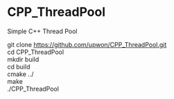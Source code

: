 # CPP_ThreadPool
 Simple C++ Thread Pool



git clone https://github.com/upwon/CPP_ThreadPool.git  
cd CPP_ThreadPool  
mkdir build  
cd build  
cmake ../  
make  
./CPP_ThreadPool   

